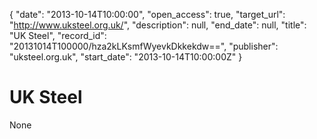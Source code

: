 {
  "date": "2013-10-14T10:00:00", 
  "open_access": true, 
  "target_url": "http://www.uksteel.org.uk/", 
  "description": null, 
  "end_date": null, 
  "title": "UK Steel", 
  "record_id": "20131014T100000/hza2kLKsmfWyevkDkkekdw==", 
  "publisher": "uksteel.org.uk", 
  "start_date": "2013-10-14T10:00:00Z"
}

# UK Steel

None
